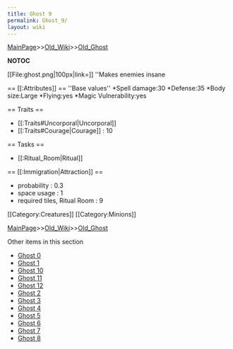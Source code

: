 ```yaml
---
title: Ghost 9
permalink: Ghost_9/
layout: wiki
---
```


[MainPage](/keeperrl_wiki/ "wikilink")>>[Old_Wiki](/keeperrl_wiki/Old_Wiki "wikilink")>>[Old_Ghost](/keeperrl_wiki/Old_Ghost "wikilink")

__NOTOC__

[[File:ghost.png|100px|link=]] ''Makes enemies insane

== [[:Attributes]] ==
''Base values''
*Spell damage:30
*Defense:35
*Body size:Large
*Flying:yes
*Magic Vulnerability:yes

== Traits ==
* [[:Traits#Uncorporal|Uncorporal]]
* [[:Traits#Courage|Courage]] : 10

== Tasks ==
* [[:Ritual_Room|Ritual]]

== [[:Immigration|Attraction]] ==
* probability : 0.3
* space usage : 1
* required tiles, Ritual Room : 9

[[Category:Creatures]]
[[Category:Minions]]

[MainPage](/keeperrl_wiki/ "wikilink")>>[Old_Wiki](/keeperrl_wiki/Old_Wiki "wikilink")>>[Old_Ghost](/keeperrl_wiki/Old_Ghost "wikilink")

Other items in this section
-    [Ghost 0](/keeperrl_wiki/Ghost_0 "wikilink")
-    [Ghost 1](/keeperrl_wiki/Ghost_1 "wikilink")
-    [Ghost 10](/keeperrl_wiki/Ghost_10 "wikilink")
-    [Ghost 11](/keeperrl_wiki/Ghost_11 "wikilink")
-    [Ghost 12](/keeperrl_wiki/Ghost_12 "wikilink")
-    [Ghost 2](/keeperrl_wiki/Ghost_2 "wikilink")
-    [Ghost 3](/keeperrl_wiki/Ghost_3 "wikilink")
-    [Ghost 4](/keeperrl_wiki/Ghost_4 "wikilink")
-    [Ghost 5](/keeperrl_wiki/Ghost_5 "wikilink")
-    [Ghost 6](/keeperrl_wiki/Ghost_6 "wikilink")
-    [Ghost 7](/keeperrl_wiki/Ghost_7 "wikilink")
-    [Ghost 8](/keeperrl_wiki/Ghost_8 "wikilink")
